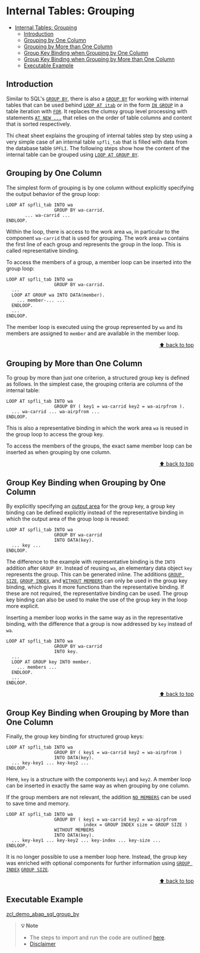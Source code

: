 <a name="top"></a>

# Internal Tables: Grouping

- [Internal Tables: Grouping](#internal-tables-grouping)
  - [Introduction](#introduction)
  - [Grouping by One Column](#grouping-by-one-column)
  - [Grouping by More than One Column](#grouping-by-more-than-one-column)
  - [Group Key Binding when Grouping by One Column](#group-key-binding-when-grouping-by-one-column)
  - [Group Key Binding when Grouping by More than One Column](#group-key-binding-when-grouping-by-more-than-one-column)
  - [Executable Example](#executable-example)


## Introduction

Similar to SQL's [`GROUP BY`](https://help.sap.com/doc/abapdocu_cp_index_htm/CLOUD/en-US/index.htm?file=abapgroupby_clause.htm),
there is also a [`GROUP BY`](https://help.sap.com/doc/abapdocu_cp_index_htm/CLOUD/en-US/index.htm?file=abaploop_at_itab_group_by.htm)
for working with internal tables that can be used behind [`LOOP AT itab`](https://help.sap.com/doc/abapdocu_cp_index_htm/CLOUD/en-US/index.htm?file=abaploop_at_itab_variants.htm)
or in the form [`IN GROUP`](https://help.sap.com/doc/abapdocu_cp_index_htm/CLOUD/en-US/index.htm?file=abenfor_in_group.htm)
in a table iteration with
[`FOR`](https://help.sap.com/doc/abapdocu_cp_index_htm/CLOUD/en-US/index.htm?file=abenfor_itab.htm).
It replaces the clumsy group level processing with statements [`AT NEW ...`](https://help.sap.com/doc/abapdocu_cp_index_htm/CLOUD/en-US/index.htm?file=abapat_itab.htm)
that relies on the order of table columns and content that is sorted
respectively.

Thi cheat sheet explains the grouping of internal tables step by step
using a very simple case of an internal table `spfli_tab` that
is filled with data from the database table `SPFLI`. The
following steps show how the content of the internal table can be
grouped using [`LOOP AT GROUP BY`](https://help.sap.com/doc/abapdocu_cp_index_htm/CLOUD/en-US/index.htm?file=abaploop_at_itab_group_by.htm).

## Grouping by One Column

The simplest form of grouping is by one column without explicitly
specifying the output behavior of the group loop:

``` abap
LOOP AT spfli_tab INTO wa
                  GROUP BY wa-carrid.
       ... wa-carrid ...
ENDLOOP.
```

Within the loop, there is access to the work area `wa`, in
particular to the component `wa-carrid` that is used for
grouping. The work area `wa` contains the first line of each
group and represents the group in the loop. This is called
representative binding.

To access the members of a group, a member loop can be inserted into the
group loop:
``` abap
LOOP AT spfli_tab INTO wa 
                  GROUP BY wa-carrid.
  ...
  LOOP AT GROUP wa INTO DATA(member).
    ... member-... ...
  ENDLOOP.
  ...
ENDLOOP.
```

The member loop is executed using the group represented by `wa`
and its members are assigned to `member` and are available in
the member loop.

<p align="right"><a href="#top">⬆️ back to top</a></p>

## Grouping by More than One Column

To group by more than just one criterion, a structured group key is
defined as follows. In the simplest case, the grouping criteria are
columns of the internal table:

``` abap
LOOP AT spfli_tab INTO wa 
                  GROUP BY ( key1 = wa-carrid key2 = wa-airpfrom ).
  ... wa-carrid ... wa-airpfrom ...
ENDLOOP.
```

This is also a representative binding in which the work area
`wa` is reused in the group loop to access the group key.

To access the members of the groups, the exact same member loop can be
inserted as when grouping by one column.

<p align="right"><a href="#top">⬆️ back to top</a></p>

## Group Key Binding when Grouping by One Column

By explicitly specifying an [output
area](https://help.sap.com/doc/abapdocu_cp_index_htm/CLOUD/en-US/index.htm?file=abaploop_at_itab_group_by_binding.htm)
for the group key, a group key binding can be defined explicitly instead
of the representative binding in which the output area of the group loop
is reused:

``` abap
LOOP AT spfli_tab INTO wa 
                  GROUP BY wa-carrid 
                  INTO DATA(key).
  ... key ...
ENDLOOP.
```

The difference to the example with representative binding is the
`INTO` addition after `GROUP BY`. Instead of reusing
`wa`, an elementary data object `key` represents the
group. This can be generated inline. The additions [`GROUP
SIZE`](https://help.sap.com/doc/abapdocu_cp_index_htm/CLOUD/en-US/index.htm?file=abaploop_at_itab_group_by_key.htm),
[`GROUP
INDEX`](https://help.sap.com/doc/abapdocu_cp_index_htm/CLOUD/en-US/index.htm?file=abaploop_at_itab_group_by_key.htm),
and [`WITHOUT
MEMBERS`](https://help.sap.com/doc/abapdocu_cp_index_htm/CLOUD/en-US/index.htm?file=abaploop_at_itab_group_by.htm)
can only be used in the group key binding, which gives it more functions
than the representative binding. If these are not required, the
representative binding can be used. The group key binding can also be
used to make the use of the group key in the loop more explicit.

Inserting a member loop works in the same way as in the representative
binding, with the difference that a group is now addressed by
`key` instead of `wa`.

``` abap
LOOP AT spfli_tab INTO wa 
                  GROUP BY wa-carrid 
                  INTO key.
  ...
  LOOP AT GROUP key INTO member.
    ... members ...
  ENDLOOP.
  ...
ENDLOOP.
```

<p align="right"><a href="#top">⬆️ back to top</a></p>

## Group Key Binding when Grouping by More than One Column
Finally, the group key binding for structured group keys:

``` abap
LOOP AT spfli_tab INTO wa
                  GROUP BY ( key1 = wa-carrid key2 = wa-airpfrom )
                  INTO DATA(key).
  ... key-key1 ... key-key2 ...
ENDLOOP.
```

Here, `key` is a structure with the components `key1`
and `key2`. A member loop can be inserted in exactly the same
way as when grouping by one column.

If the group members are not relevant, the addition [`NO
MEMBERS`](https://help.sap.com/doc/abapdocu_cp_index_htm/CLOUD/en-US/index.htm?file=abaploop_at_itab_group_by.htm)
can be used to save time and memory.

``` abap
LOOP AT spfli_tab INTO wa
                  GROUP BY ( key1 = wa-carrid key2 = wa-airpfrom
                             index = GROUP INDEX size = GROUP SIZE )
                  WITHOUT MEMBERS
                  INTO DATA(key).
  ... key-key1 ... key-key2 ... key-index ... key-size ...
ENDLOOP.
```

It is no longer possible to use a member loop here. Instead, the group
key was enriched with optional components for further information using
[`GROUP
INDEX`](https://help.sap.com/doc/abapdocu_cp_index_htm/CLOUD/en-US/index.htm?file=abaploop_at_itab_group_by_key.htm)
[`GROUP
SIZE`](https://help.sap.com/doc/abapdocu_cp_index_htm/CLOUD/en-US/index.htm?file=abaploop_at_itab_group_by_key.htm).

<p align="right"><a href="#top">⬆️ back to top</a></p>

## Executable Example

[zcl_demo_abap_sql_group_by](./src/zcl_demo_abap_sql_group_by.clas.abap)

> **💡 Note**<br>
> - The steps to import and run the code are outlined [here](README.md#-getting-started-with-the-examples).
> - [Disclaimer](README.md#%EF%B8%8F-disclaimer)
